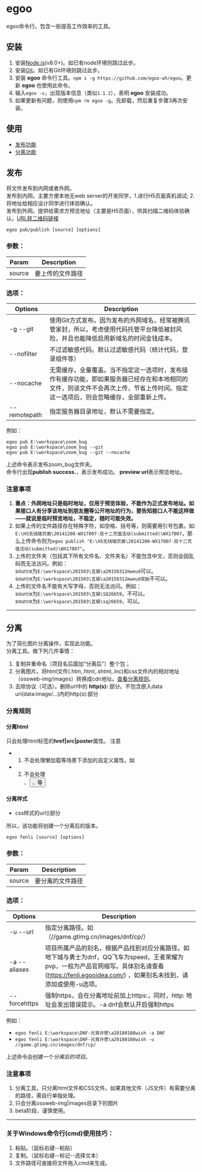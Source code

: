# egoo
egoo命令行。包含一些提高工作效率的工具。

## 安装
1. 安装[Node.js](https://nodejs.org/)(v8.0+)。如已有node环境则跳过此步。
2. 安装[Git](https://git-scm.com/)。如已有Git环境则跳过此步。
3. 安装 **egoo** 命令行工具。`npm i -g https://github.com/egoo-wh/egoo`。更新 **egoo** 也使用此命令。
4. 输入`egoo -v`，出现版本信息（类似`1.1.2`），表明 **egoo** 安装成功。
5. 如果更新有问题，则使用`npm rm egoo -g`。先卸载，然后重复步骤3再次安装。

## 使用
- [发布功能](#发布)
- [分离功能](#分离)

## 发布
将文件发布到内网或者外网。  
发布到内网。主要方便本地无web server的开发同学，1.进行H5页面真机调试; 2.将地址给相应设计同学进行体验确认。  
发布到外网。提供给需求方预览地址（主要是H5页面），供其扫描二维码体验确认。[URL转二维码链接](http://www.liantu.com/)
```
egoo pub/publish [source] [options]
```
### 参数：
Param | Description
----- | ------------
source | 要上传的文件路径

### 选项：

 Options  | Description
------------- | -------------
-g --git | 使用Git方式发布。因为发布的外网域名，经常被腾讯管家封，所以，考虑使用代码托管平台降低被封风险，并且也能降低启用新域名的时间金钱成本。  
--nofilter | 不过滤敏感代码。默认过滤敏感代码（统计代码，登录组件等）
--nocache | 无需缓存，全量覆盖。当不指定这一选项时，发布操作有缓存功能，即如果服务器已经存在和本地相同的文件，则该文件不会再次上传，节省上传时间。指定这一选项后，则会忽略缓存，全部重新上传。
--remotepath | 指定服务器目录地址，默认不需要指定。

例如：
```
egoo pub E:\workspace\zoom_bug
egoo pub E:\workspace\zoom_bug --git
egoo pub E:\workspace\zoom_bug --git --nocache
```
上述命令表示发布zoom_bug文件夹。  
命令行出现**publish success.**，表示发布成功。 **preview url**表示预览地址。

### 注意事项
1. **重点：外网地址只是临时地址，仅用于预览体验，不能作为正式发布地址。如果接口人有分享该地址到朋友圈等公开地址的行为，要告知接口人不能这样做——就说是临时预览地址，不稳定，随时可能失效。**
2. 如果上传的文件路径存在特殊字符，如空格、括号等，则需要用引号包裹。如:  
`E:\H5无线端页面\20141208-WX17007-双十二充值活动(submitted)\WX17007`，那么上传命令则为`egoo publish "E:\H5无线端页面\20141208-WX17007-双十二充值活动(submitted)\WX17007"`。
3. 上传的文件夹（包括其下所有文件名、文件夹名）不能包含中文，否则会因乱码而无法访问。例如：  
source为`E:\workspace\201503\互娱\a20150312mweud`可以。  
source为`E:\workspace\201503\互娱\a20150312mweud奖励`不可以。  
4. 上传的文件名不能有大写字母，否则无法访问。例如：  
source为`E:\workspace\201503\互娱\SQ26659`，不可以。  
source为`E:\workspace\201503\互娱\sq26659`，可以。  

---

## 分离
为了简化图片分离操作，实现此功能。  
分离工具。做下列几件事情：  
1. 复制并重命名（项目名后面加“分离后”）整个包；
2. 分离图片。将html文件(.htm,.html,.shtml,.inc)和css文件内的相对地址（ossweb-img/images）转换成cdn地址。[查看分离规则](#分离规则)。 
3. 去除协议（可选）。删除url中的 **http(s):** 部分。不包含嵌入data uri(data:image/...)内的http(s):部分

### 分离规则
#### 分离html
只会处理html标签的**href|src|poster**属性。
注意
* 1. 不会处理懒加载等场景下添加的自定义属性。如<div data-lazy=url />
* 2. 不会处理<form action=url>、<button formaction=url>、<head profile=url>等

#### 分离样式
- css样式的url()部分

所以，该功能将创建一个分离后的版本。
```
egoo fenli [source] [options]
```
### 参数：
Param | Description
----- | ------------
source | 要分离的文件路径

### 选项：

 Options  | Description
------------- | -------------
-u --url  | 指定分离路径。如（//game.gtimg.cn/images/dnf/cp/）
-a --aliases | 项目所属产品的别名，根据产品找到对应分离路径。如地下城与勇士为dnf，QQ飞车为speed，王者荣耀为pvp，一般为产品官网缩写。具体别名请查看(https://fenli.egooidea.com/) ，如果别名未找到，请添加或使用-u选项。
--forcehttps | 强制https，会在分离地址前加上https:，同时，http: 地址会发出错误提示。-a dnf会默认开启强制https

例如：
- `egoo fenli E:\workspace\DNF-元宵许愿\a20180108wish -a DNF`
- `egoo fenli E:\workspace\DNF-元宵许愿\a20180108wish -u //game.gtimg.cn/images/dnf/cp/`

上述命令会创建一个*分离后的项目*。
### 注意事项
1. 分离工具，只分离html文件和CSS文件。如果其他文件（JS文件）有需要分离的路径，需自行单独处理。
2. 只会分离ossweb-img|images目录下的图片
3. beta阶段，谨慎使用。

---

### 关于Windows命令行(cmd)使用技巧：

1. 粘贴。（鼠标右键--粘贴）
2. 复制。（鼠标右键--标记--选择文本）
3. 文件路径可直接将文件拖入cmd来生成。


